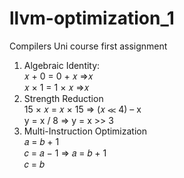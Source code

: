# llvm-optimization_1
Compilers Uni course first assignment

1. Algebraic Identity:  
𝑥 + 0 = 0 + 𝑥 ⇒𝑥  
𝑥 × 1 = 1 × 𝑥 ⇒𝑥
4. Strength Reduction  
15 × 𝑥 = 𝑥 × 15 ⇒ (𝑥 ≪ 4) – x  
y = x / 8 ⇒ y = x >> 3
5. Multi-Instruction Optimization  
𝑎 = 𝑏 + 1  
𝑐 = 𝑎 − 1 ⇒ 𝑎 = 𝑏 + 1  
𝑐 = 𝑏
